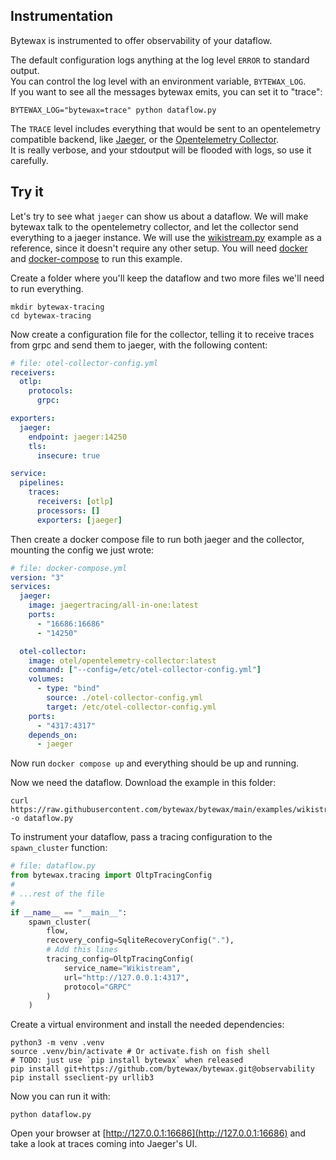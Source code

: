 ## Instrumentation

Bytewax is instrumented to offer observability of your dataflow.

The default configuration logs anything at the log level `ERROR` to standard output.  
You can control the log level with an environment variable, `BYTEWAX_LOG`.  
If you want to see all the messages bytewax emits, you can set it to "trace":

```
BYTEWAX_LOG="bytewax=trace" python dataflow.py
```

The `TRACE` level includes everything that would be sent to an opentelemetry compatible backend,
like [Jaeger](https://www.jaegertracing.io/), or the [Opentelemetry Collector](https://opentelemetry.io/docs/collector/).  
It is really verbose, and your stdoutput will be flooded with logs, so use it carefully.

## Try it
Let's try to see what `jaeger` can show us about a dataflow.
We will make bytewax talk to the opentelemetry collector, and let the collector send everything to a jaeger instance.
We will use the [wikistream.py](https://github.com/bytewax/bytewax/blob/main/examples/wikistream.py) example as a reference,
since it doesn't require any other setup.
You will need [docker](https://www.docker.com/) and [docker-compose](https://docs.docker.com/compose/) to run this example.

Create a folder where you'll keep the dataflow and two more files we'll need to run everything.  
```shell
mkdir bytewax-tracing
cd bytewax-tracing
```

Now create a configuration file for the collector, telling it to receive traces from grpc and send them to jaeger,
with the following content:
```yaml
# file: otel-collector-config.yml
receivers:
  otlp:
    protocols:
      grpc:

exporters:
  jaeger:
    endpoint: jaeger:14250
    tls:
      insecure: true

service:
  pipelines:
    traces:
      receivers: [otlp]
      processors: []
      exporters: [jaeger]
```

Then create a docker compose file to run both jaeger and the collector, mounting the config we just wrote:
```yaml
# file: docker-compose.yml
version: "3"
services:
  jaeger:
    image: jaegertracing/all-in-one:latest
    ports:
      - "16686:16686"
      - "14250"

  otel-collector:
    image: otel/opentelemetry-collector:latest
    command: ["--config=/etc/otel-collector-config.yml"]
    volumes:
      - type: "bind"
        source: ./otel-collector-config.yml
        target: /etc/otel-collector-config.yml
    ports:
      - "4317:4317"
    depends_on:
      - jaeger
```

Now run `docker compose up` and everything should be up and running.

Now we need the dataflow. Download the example in this folder:
```shell
curl https://raw.githubusercontent.com/bytewax/bytewax/main/examples/wikistream.py -o dataflow.py
```

To instrument your dataflow, pass a tracing configuration to the `spawn_cluster` function:

```python
# file: dataflow.py
from bytewax.tracing import OltpTracingConfig
#
# ...rest of the file
#
if __name__ == "__main__":
    spawn_cluster(
        flow,
        recovery_config=SqliteRecoveryConfig("."),
        # Add this lines
        tracing_config=OltpTracingConfig(
            service_name="Wikistream",
            url="http://127.0.0.1:4317",
            protocol="GRPC"
        )
    )
```

Create a virtual environment and install the needed dependencies:

```shell
python3 -m venv .venv
source .venv/bin/activate # Or activate.fish on fish shell
# TODO: just use `pip install bytewax` when released
pip install git+https://github.com/bytewax/bytewax.git@observability
pip install sseclient-py urllib3
```

Now you can run it with:
```shell
python dataflow.py
```

Open your browser at [http://127.0.0.1:16686](http://127.0.0.1:16686) and take a look at traces coming into Jaeger's UI.
